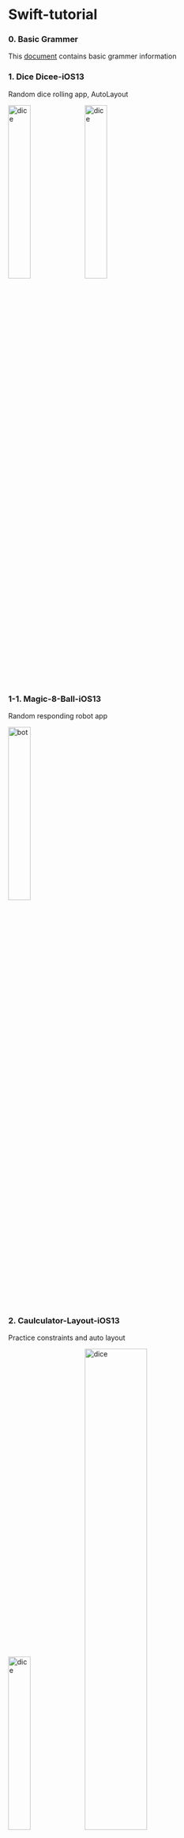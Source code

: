 # Swift-tutorial

### 0. Basic Grammer
This [document](./0_Basic-Grammer/cheat_note.md) contains basic grammer information

### 1. Dice Dicee-iOS13	
Random dice rolling app, AutoLayout

<img src="./screenshot/dice-1.png" width="30%" alt="dice"></img>
<img src="./screenshot/dice-2.gif" width="30%" alt="dice"></img>

### 1-1. Magic-8-Ball-iOS13	
Random responding robot app

<img src="./screenshot/bot-1.gif" width="30%" alt="bot"></img>

### 2. Caulculator-Layout-iOS13	
Practice constraints and auto layout

<img src="./screenshot/calculator-1.png" width="30%" alt="dice"></img>
<img src="./screenshot/calculator-2.png" width="50%" alt="dice"></img>


### 3. Xylophone-iOS13	
Play audio file

<img src="./screenshot/xylophone.png" width="30%" alt="dice"></img>

### 4. Egg timer
Timer app using Timer API

<img src="./screenshot/egg-1.png" width="30%" alt="dice"></img>
<img src="./screenshot/egg-1.gif" width="30%" alt="dice"></img>


### 5. Quizzler
Quiz app using MVC pattern

<img src="./screenshot/quiz-1.png" width="30%" alt="dice"></img>
<img src="./screenshot/quiz-2.png" width="30%" alt="dice"></img>
<img src="./screenshot/quiz-3.gif" width="30%" alt="dice"></img>

### 5.1 Destini
Story game app using MVC pattern

<img src="./screenshot/destini-1.png" width="30%" alt="dice"></img>


### 6. BMI Calculator
MVC, View changing usin segue
Advanced [optional unwrapping](./0_Basic-Grammer/Swift_Optional_special.md)

<img src="./screenshot/bmi-1.png" width="20%" alt="dice"></img>
<img src="./screenshot/bmi-2.png" width="20%" alt="dice"></img>
<img src="./screenshot/bmi-3.png" width="20%" alt="dice"></img>
<img src="./screenshot/bmi-4.png" width="20%" alt="dice"></img>

### 6-1. Tipsy

<img src="./screenshot/tipsy-1.png" width="30%" alt="dice"></img>
<img src="./screenshot/tipsy-2.png" width="30%" alt="dice"></img>

### 7. Clima
Dark mode, UITextField, Delegate Design pattern, JSON, GPS, Swift [Protocol](./0_Basic-Grammer/Protocol.md), [Closure](./0_Basic-Grammer/Closure.md), [Delegate](./0_Basic-Grammer/Protocol.md), [Extensions](./0_Basic-Grammer/Extensions.md), 
[Open weather map API](https://openweathermap.org/current) used


<img src="./screenshot/clima-1.png" width="30%" alt="dice"></img>
<img src="./screenshot/clima-2.png" width="30%" alt="dice"></img>

### 7-1. ByteCoin
[CoinAPI](https://www.coinapi.io/)

<img src="./screenshot/bytecoin2.gif" width="30%" alt="dice"></img>

### 8. FlashChat
Simple chatting app using [Firebase](https://firebase.google.com/), [Cocoapods](https://cocoapods.org/), [CLTypingLabel](https://github.com/cl7/CLTypingLabel), [IQKeyboardManager](https://github.com/hackiftekhar/IQKeyboardManager)

<img src="./screenshot/flashchat1.gif" width="20%" alt="dice"></img>
<img src="./screenshot/flashchat2.png" width="20%" alt="dice"></img>
<img src="./screenshot/flashchat3.png" width="20%" alt="dice"></img>
<img src="./screenshot/flashchat4.png" width="20%" alt="dice"></img>
